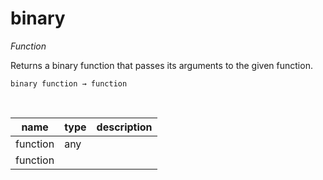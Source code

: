 # binary

_Function_

Returns a binary function that passes its arguments to the given function.

<pre><code>binary function &rarr; function</code></pre>
<br>

| name | type | description |
|------|------|-------------|
|function|any||
|function|||


